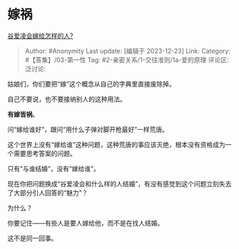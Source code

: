 # 嫁祸
[谷爱凌会嫁给怎样的人?](https://www.zhihu.com/question/525430804/answer/3335780313)

> Author: #Anonymity
> Last update: [编辑于 2023-12-23]
> Link:
> Category: #【答集】/03-第一性
> Tag: #2-亲密关系/1-交往准则/1a-爱的原理
> 评论区:
> 泛讨论:

姑娘们，你们要把“嫁”这个概念从自己的字典里直接废除掉。

自己不要说，也不要接纳别人的这种用法。

**有嫁皆祸**。

问“嫁给谁好”，跟问“用什么子弹对脚开枪最好”一样荒唐。

这个世界上没有“嫁给谁”这种问题，这种荒唐的事应该灭绝，根本没有资格成为一个需要思考答案的问题。

只有“与谁结婚”，没有“嫁给谁”。

现在你把问题换成“谷爱凌会和什么样的人结婚”，有没有感觉到这个问题立刻失去了大部分引人回答的“魅力”？

为什么？

你要记住——有些人是要人嫁给他，而不是在找人结婚。

这不是同一回事。

